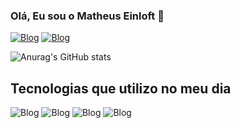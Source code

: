 ### Olá, Eu sou o Matheus Einloft 👋

[![Blog](https://img.shields.io/badge/LinkedIn-0077B5?style=for-the-badge&logo=linkedin&logoColor=white
)](https://www.linkedin.com/in/matheus-einloft-8b0057224/)
[![Blog](https://img.shields.io/badge/Instagram-E4405F?style=for-the-badge&logo=instagram&logoColor=white
)](https://www.instagram.com/matheuseinloft/)

![Anurag's GitHub stats](https://github-readme-stats.vercel.app/api?username=matheuseinloft&show_icons=true&theme=transparent)

## Tecnologias que utilizo no meu dia 

![Blog](https://img.shields.io/badge/PHP-777BB4?style=for-the-badge&logo=php&logoColor=white
)
![Blog](https://img.shields.io/badge/Laravel-FF2D20?style=for-the-badge&logo=laravel&logoColor=white
)
![Blog](https://img.shields.io/badge/MySQL-00000F?style=for-the-badge&logo=mysql&logoColor=white
)
![Blog](https://img.shields.io/badge/GitLab-330F63?style=for-the-badge&logo=gitlab&logoColor=white
)
